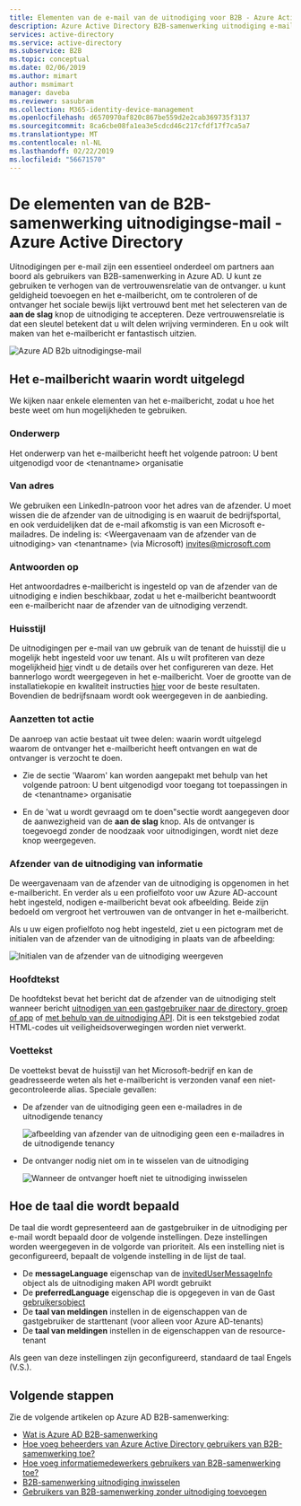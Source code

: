 ```yaml
---
title: Elementen van de e-mail van de uitnodiging voor B2B - Azure Active Directory | Microsoft Docs
description: Azure Active Directory B2B-samenwerking uitnodiging e-mailsjabloon
services: active-directory
ms.service: active-directory
ms.subservice: B2B
ms.topic: conceptual
ms.date: 02/06/2019
ms.author: mimart
author: msmimart
manager: daveba
ms.reviewer: sasubram
ms.collection: M365-identity-device-management
ms.openlocfilehash: d6570970af820c867be559d2e2cab369735f3137
ms.sourcegitcommit: 8ca6cbe08fa1ea3e5cdcd46c217cfdf17f7ca5a7
ms.translationtype: MT
ms.contentlocale: nl-NL
ms.lasthandoff: 02/22/2019
ms.locfileid: "56671570"
---
```

# <a name="the-elements-of-the-b2b-collaboration-invitation-email---azure-active-directory"></a>De elementen van de B2B-samenwerking uitnodigingse-mail - Azure Active Directory

Uitnodigingen per e-mail zijn een essentieel onderdeel om partners aan boord als gebruikers van B2B-samenwerking in Azure AD. U kunt ze gebruiken te verhogen van de vertrouwensrelatie van de ontvanger. u kunt geldigheid toevoegen en het e-mailbericht, om te controleren of de ontvanger het sociale bewijs lijkt vertrouwd bent met het selecteren van de **aan de slag** knop de uitnodiging te accepteren. Deze vertrouwensrelatie is dat een sleutel betekent dat u wilt delen wrijving verminderen. En u ook wilt maken van het e-mailbericht er fantastisch uitzien.

![Azure AD B2b uitnodigingse-mail](media/invitation-email-elements/invitation-email.png)

## <a name="explaining-the-email"></a>Het e-mailbericht waarin wordt uitgelegd
We kijken naar enkele elementen van het e-mailbericht, zodat u hoe het beste weet om hun mogelijkheden te gebruiken.

### <a name="subject"></a>Onderwerp
Het onderwerp van het e-mailbericht heeft het volgende patroon: U bent uitgenodigd voor de &lt;tenantname&gt; organisatie

### <a name="from-address"></a>Van adres
We gebruiken een LinkedIn-patroon voor het adres van de afzender.  U moet wissen die de afzender van de uitnodiging is en waaruit de bedrijfsportal, en ook verduidelijken dat de e-mail afkomstig is van een Microsoft e-mailadres. De indeling is: &lt;Weergavenaam van de afzender van de uitnodiging&gt; van &lt;tenantname&gt; (via Microsoft) <invites@microsoft.com>

### <a name="reply-to"></a>Antwoorden op
Het antwoordadres e-mailbericht is ingesteld op van de afzender van de uitnodiging e indien beschikbaar, zodat u het e-mailbericht beantwoordt een e-mailbericht naar de afzender van de uitnodiging verzendt.

### <a name="branding"></a>Huisstijl
De uitnodigingen per e-mail van uw gebruik van de tenant de huisstijl die u mogelijk hebt ingesteld voor uw tenant. Als u wilt profiteren van deze mogelijkheid [hier](https://docs.microsoft.com/azure/active-directory/active-directory-branding-custom-signon-azure-portal) vindt u de details over het configureren van deze. Het bannerlogo wordt weergegeven in het e-mailbericht. Voer de grootte van de installatiekopie en kwaliteit instructies [hier](https://docs.microsoft.com/azure/active-directory/active-directory-branding-custom-signon-azure-portal) voor de beste resultaten. Bovendien de bedrijfsnaam wordt ook weergegeven in de aanbieding.

### <a name="call-to-action"></a>Aanzetten tot actie
De aanroep van actie bestaat uit twee delen: waarin wordt uitgelegd waarom de ontvanger het e-mailbericht heeft ontvangen en wat de ontvanger is verzocht te doen.
- Zie de sectie 'Waarom' kan worden aangepakt met behulp van het volgende patroon: U bent uitgenodigd voor toegang tot toepassingen in de &lt;tenantname&gt; organisatie

- En de 'wat u wordt gevraagd om te doen"sectie wordt aangegeven door de aanwezigheid van de **aan de slag** knop. Als de ontvanger is toegevoegd zonder de noodzaak voor uitnodigingen, wordt niet deze knop weergegeven.

### <a name="inviters-information"></a>Afzender van de uitnodiging van informatie
De weergavenaam van de afzender van de uitnodiging is opgenomen in het e-mailbericht. En verder als u een profielfoto voor uw Azure AD-account hebt ingesteld, nodigen e-mailbericht bevat ook afbeelding. Beide zijn bedoeld om vergroot het vertrouwen van de ontvanger in het e-mailbericht.

Als u uw eigen profielfoto nog hebt ingesteld, ziet u een pictogram met de initialen van de afzender van de uitnodiging in plaats van de afbeelding:

  ![Initialen van de afzender van de uitnodiging weergeven](media/invitation-email-elements/inviters-initials.png)

### <a name="body"></a>Hoofdtekst
De hoofdtekst bevat het bericht dat de afzender van de uitnodiging stelt wanneer bericht [uitnodigen van een gastgebruiker naar de directory, groep of app](add-users-administrator.md) of [met behulp van de uitnodiging API](customize-invitation-api.md). Dit is een tekstgebied zodat HTML-codes uit veiligheidsoverwegingen worden niet verwerkt.

### <a name="footer-section"></a>Voettekst
De voettekst bevat de huisstijl van het Microsoft-bedrijf en kan de geadresseerde weten als het e-mailbericht is verzonden vanaf een niet-gecontroleerde alias. Speciale gevallen:

- De afzender van de uitnodiging geen een e-mailadres in de uitnodigende tenancy

  ![afbeelding van afzender van de uitnodiging geen een e-mailadres in de uitnodigende tenancy](media/invitation-email-elements/inviter-no-email.png)


- De ontvanger nodig niet om in te wisselen van de uitnodiging

  ![Wanneer de ontvanger hoeft niet te uitnodiging inwisselen](media/invitation-email-elements/when-recipient-doesnt-redeem.png)

## <a name="how-the-language-is-determined"></a>Hoe de taal die wordt bepaald
De taal die wordt gepresenteerd aan de gastgebruiker in de uitnodiging per e-mail wordt bepaald door de volgende instellingen. Deze instellingen worden weergegeven in de volgorde van prioriteit. Als een instelling niet is geconfigureerd, bepaalt de volgende instelling in de lijst de taal. 
- De **messageLanguage** eigenschap van de [invitedUserMessageInfo](https://docs.microsoft.com/graph/api/resources/invitedusermessageinfo?view=graph-rest-1.0) object als de uitnodiging maken API wordt gebruikt
-   De **preferredLanguage** eigenschap die is opgegeven in van de Gast [gebruikersobject](https://docs.microsoft.com/graph/api/resources/user?view=graph-rest-1.0)
-   De **taal van meldingen** instellen in de eigenschappen van de gastgebruiker de starttenant (voor alleen voor Azure AD-tenants)
-   De **taal van meldingen** instellen in de eigenschappen van de resource-tenant

Als geen van deze instellingen zijn geconfigureerd, standaard de taal Engels (V.S.).

## <a name="next-steps"></a>Volgende stappen

Zie de volgende artikelen op Azure AD B2B-samenwerking:

- [Wat is Azure AD B2B-samenwerking](what-is-b2b.md)
- [Hoe voeg beheerders van Azure Active Directory gebruikers van B2B-samenwerking toe?](add-users-administrator.md)
- [Hoe voeg informatiemedewerkers gebruikers van B2B-samenwerking toe?](add-users-information-worker.md)
- [B2B-samenwerking uitnodiging inwisselen](redemption-experience.md)
- [Gebruikers van B2B-samenwerking zonder uitnodiging toevoegen](add-user-without-invite.md)
